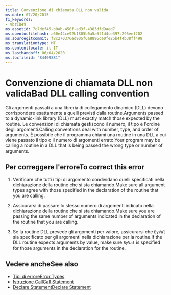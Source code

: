 ```yaml
---
title: Convenzione di chiamata DLL non valida
ms.date: 07/20/2015
f1_keywords:
- vbrID49
ms.assetid: 7c7def45-b0ab-450f-ad3f-4383dfd9aed7
ms.openlocfilehash: a60e44ce92b1805b0a5a6f1d4ce397c295eef202
ms.sourcegitcommit: f8c270376ed905f6a8896ce0fe25b4f4b38ff498
ms.translationtype: MT
ms.contentlocale: it-IT
ms.lasthandoff: 06/04/2020
ms.locfileid: "84409881"
---
```

# <a name="bad-dll-calling-convention"></a><span data-ttu-id="169e4-102">Convenzione di chiamata DLL non valida</span><span class="sxs-lookup"><span data-stu-id="169e4-102">Bad DLL calling convention</span></span>
<span data-ttu-id="169e4-103">Gli argomenti passati a una libreria di collegamento dinamico (DLL) devono corrispondere esattamente a quelli previsti dalla routine.</span><span class="sxs-lookup"><span data-stu-id="169e4-103">Arguments passed to a dynamic-link library (DLL) must exactly match those expected by the routine.</span></span> <span data-ttu-id="169e4-104">Le convenzioni di chiamata gestiscono il numero, il tipo e l'ordine degli argomenti.</span><span class="sxs-lookup"><span data-stu-id="169e4-104">Calling conventions deal with number, type, and order of arguments.</span></span> <span data-ttu-id="169e4-105">È possibile che il programma chiami una routine in una DLL a cui viene passato il tipo o il numero di argomenti errato.</span><span class="sxs-lookup"><span data-stu-id="169e4-105">Your program may be calling a routine in a DLL that is being passed the wrong type or number of arguments.</span></span>  
  
## <a name="to-correct-this-error"></a><span data-ttu-id="169e4-106">Per correggere l'errore</span><span class="sxs-lookup"><span data-stu-id="169e4-106">To correct this error</span></span>  
  
1. <span data-ttu-id="169e4-107">Verificare che tutti i tipi di argomento condividano quelli specificati nella dichiarazione della routine che si sta chiamando.</span><span class="sxs-lookup"><span data-stu-id="169e4-107">Make sure all argument types agree with those specified in the declaration of the routine that you are calling.</span></span>  
  
2. <span data-ttu-id="169e4-108">Assicurarsi di passare lo stesso numero di argomenti indicato nella dichiarazione della routine che si sta chiamando.</span><span class="sxs-lookup"><span data-stu-id="169e4-108">Make sure you are passing the same number of arguments indicated in the declaration of the routine that you are calling.</span></span>  
  
3. <span data-ttu-id="169e4-109">Se la routine DLL prevede gli argomenti per valore, assicurarsi che `ByVal` sia specificato per gli argomenti nella dichiarazione per la routine.</span><span class="sxs-lookup"><span data-stu-id="169e4-109">If the DLL routine expects arguments by value, make sure `ByVal` is specified for those arguments in the declaration for the routine.</span></span>  
  
## <a name="see-also"></a><span data-ttu-id="169e4-110">Vedere anche</span><span class="sxs-lookup"><span data-stu-id="169e4-110">See also</span></span>

- [<span data-ttu-id="169e4-111">Tipi di errore</span><span class="sxs-lookup"><span data-stu-id="169e4-111">Error Types</span></span>](../../programming-guide/language-features/error-types.md)
- [<span data-ttu-id="169e4-112">Istruzione Call</span><span class="sxs-lookup"><span data-stu-id="169e4-112">Call Statement</span></span>](../statements/call-statement.md)
- [<span data-ttu-id="169e4-113">Declare Statement</span><span class="sxs-lookup"><span data-stu-id="169e4-113">Declare Statement</span></span>](../statements/declare-statement.md)
